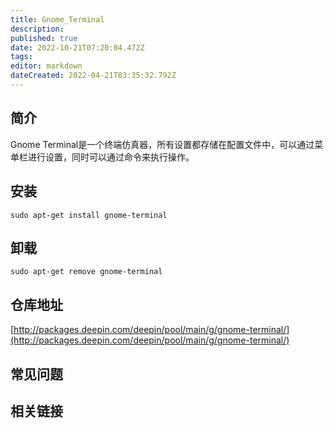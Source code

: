 ```yaml
---
title: Gnome_Terminal
description: 
published: true
date: 2022-10-21T07:20:04.472Z
tags: 
editor: markdown
dateCreated: 2022-04-21T03:35:32.792Z
---
```


## 简介

Gnome Terminal是一个终端仿真器，所有设置都存储在配置文件中，可以通过菜单栏进行设置，同时可以通过命令来执行操作。

## 安装

`sudo apt-get install gnome-terminal`

## 卸载

`sudo apt-get remove gnome-terminal`

## 仓库地址

[http://packages.deepin.com/deepin/pool/main/g/gnome-terminal/](http://packages.deepin.com/deepin/pool/main/g/gnome-terminal/)

## 常见问题

## 相关链接
